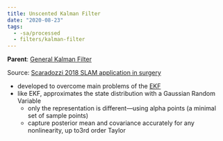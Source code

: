 ```yaml
---
title: Unscented Kalman Filter
date: "2020-08-23"
tags:
  - -sa/processed
  - filters/kalman-filter
---
```


**Parent**: [General Kalman Filter](general-kalman-filter.md)

Source: [Scaradozzi 2018 SLAM application in surgery](scaradozzi-2018-slam-application-in-surgery.md)

*   developed to overcome main problems of the [EKF](http://www.evernote.com/shard/s484/nl/217355218/a3417515-123a-4310-ac2f-937cd4878942)
*   like EKF, approximates the state distribution with a Gaussian Random Variable
    *   only the representation is different—using alpha points (a minimal set of sample points)
    *   capture posterior mean and covariance accurately for any nonlinearity, up to3rd order Taylor

